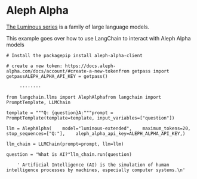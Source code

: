 Aleph Alpha
===========

[The Luminous series](https://docs.aleph-alpha.com/docs/introduction/luminous/) is a family of large language models.

This example goes over how to use LangChain to interact with Aleph Alpha models

    # Install the packagepip install aleph-alpha-client

    # create a new token: https://docs.aleph-alpha.com/docs/account/#create-a-new-tokenfrom getpass import getpassALEPH_ALPHA_API_KEY = getpass()

         ········

    from langchain.llms import AlephAlphafrom langchain import PromptTemplate, LLMChain

    template = """Q: {question}A:"""prompt = PromptTemplate(template=template, input_variables=["question"])

    llm = AlephAlpha(    model="luminous-extended",    maximum_tokens=20,    stop_sequences=["Q:"],    aleph_alpha_api_key=ALEPH_ALPHA_API_KEY,)

    llm_chain = LLMChain(prompt=prompt, llm=llm)

    question = "What is AI?"llm_chain.run(question)

        ' Artificial Intelligence (AI) is the simulation of human intelligence processes by machines, especially computer systems.\n'